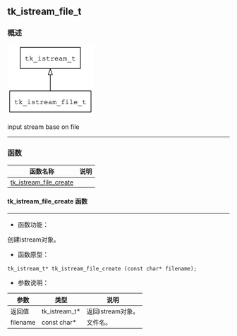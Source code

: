 ## tk\_istream\_file\_t
### 概述
![image](images/tk_istream_file_t_0.png)


 input stream base on file



----------------------------------
### 函数
<p id="tk_istream_file_t_methods">

| 函数名称 | 说明 | 
| -------- | ------------ | 
| <a href="#tk_istream_file_t_tk_istream_file_create">tk\_istream\_file\_create</a> |  |
#### tk\_istream\_file\_create 函数
-----------------------

* 函数功能：

> <p id="tk_istream_file_t_tk_istream_file_create">
 创建istream对象。






* 函数原型：

```
tk_istream_t* tk_istream_file_create (const char* filename);
```

* 参数说明：

| 参数 | 类型 | 说明 |
| -------- | ----- | --------- |
| 返回值 | tk\_istream\_t* | 返回istream对象。 |
| filename | const char* | 文件名。 |
